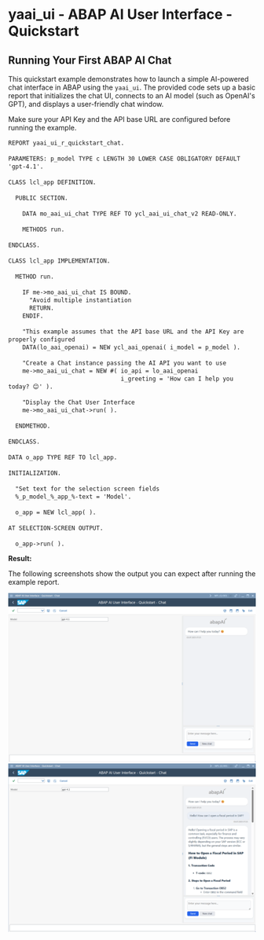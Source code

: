 # yaai_ui - ABAP AI User Interface - Quickstart

## Running Your First ABAP AI Chat

This quickstart example demonstrates how to launch a simple AI-powered chat interface in ABAP using the `yaai_ui`. 
The provided code sets up a basic report that initializes the chat UI, connects to an AI model (such as OpenAI's GPT), and displays a user-friendly chat window. 

Make sure your API Key and the API base URL are configured before running the example.

```abap
REPORT yaai_ui_r_quickstart_chat.

PARAMETERS: p_model TYPE c LENGTH 30 LOWER CASE OBLIGATORY DEFAULT 'gpt-4.1'.

CLASS lcl_app DEFINITION.

  PUBLIC SECTION.

    DATA mo_aai_ui_chat TYPE REF TO ycl_aai_ui_chat_v2 READ-ONLY.

    METHODS run.

ENDCLASS.

CLASS lcl_app IMPLEMENTATION.

  METHOD run.

    IF me->mo_aai_ui_chat IS BOUND.
      "Avoid multiple instantiation
      RETURN.
    ENDIF.

    "This example assumes that the API base URL and the API Key are properly configured
    DATA(lo_aai_openai) = NEW ycl_aai_openai( i_model = p_model ).

    "Create a Chat instance passing the AI API you want to use 
    me->mo_aai_ui_chat = NEW #( io_api = lo_aai_openai
                                i_greeting = 'How can I help you today? 😊' ).

    "Display the Chat User Interface
    me->mo_aai_ui_chat->run( ).

  ENDMETHOD.

ENDCLASS.

DATA o_app TYPE REF TO lcl_app.

INITIALIZATION.

  "Set text for the selection screen fields
  %_p_model_%_app_%-text = 'Model'.

  o_app = NEW lcl_app( ).

AT SELECTION-SCREEN OUTPUT.

  o_app->run( ).
```

**Result:**

The following screenshots show the output you can expect after running the example report.

<img src="images/abap_ai_ui_chat_quickstart_1.png" alt="ABAP AI UI Chat" width="800px">

<br>

<img src="images/abap_ai_ui_chat_quickstart_2.png" alt="ABAP AI UI Chat" width="800px">